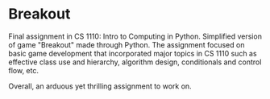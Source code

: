 # Breakout
Final assignment in CS 1110: Intro to Computing in Python. Simplified version of game "Breakout" made through Python. The assignment focused on basic game development that incorporated major topics in CS 1110 such as effective class use and hierarchy, algorithm design, conditionals and control flow, etc. 

Overall, an arduous yet thrilling assignment to work on.
